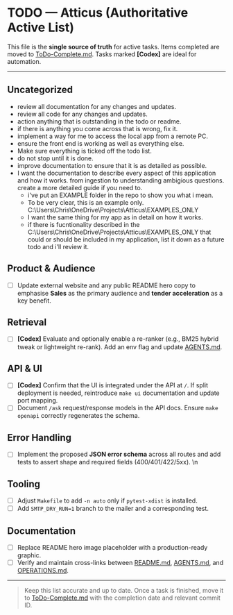 # TODO — Atticus (Authoritative Active List)

This file is the **single source of truth** for active tasks.
Items completed are moved to [ToDo-Complete.md](ToDo-Complete.md).
Tasks marked **[Codex]** are ideal for automation.

---
## Uncategorized

- review all documentation for any changes and updates.
- review all code for any changes and updates.
- action anything that is outstanding in the todo or readme.
- if there is anything you come across that is wrong, fix it.
- implement a way for me to access the local app from a remote PC.
- ensure the front end is working as well as everything else.
- Make sure everything is ticked off the todo list.
- do not stop until it is done.
- improve documentation to ensure that it is as detailed as possible.
- I want the documentation to describe every aspect of this application and how it works. from ingestion to understanding ambigious questions. create a more detailed guide if you need to.
    - i've put an EXAMPLE folder in the repo to show you what i mean.
    - To be very clear, this is an example only. C:\Users\Chris\OneDrive\Projects\Atticus\EXAMPLES_ONLY
    - I want the same thing for my app as in detail on how it works.
    - if there is fucntionality described in the C:\Users\Chris\OneDrive\Projects\Atticus\EXAMPLES_ONLY that could or should be included in my application, list it down as a future todo and i'll review it.

## Product & Audience

- [ ] Update external website and any public README hero copy to emphasise **Sales** as the primary audience and **tender acceleration** as a key benefit.

## Retrieval

- [ ] **[Codex]** Evaluate and optionally enable a re-ranker (e.g., BM25 hybrid tweak or lightweight re-rank). Add an env flag and update [AGENTS.md](AGENTS.md).

## API & UI

- [ ] **[Codex]** Confirm that the UI is integrated under the API at `/`. If split deployment is needed, reintroduce `make ui` documentation and update port mapping.
- [ ] Document `/ask` request/response models in the API docs. Ensure `make openapi` correctly regenerates the schema.

## Error Handling

- [ ] Implement the proposed **JSON error schema** across all routes and add tests to assert shape and required fields (400/401/422/5xx).
\n
## Tooling

- [ ] Adjust `Makefile` to add `-n auto` only if `pytest-xdist` is installed.
- [ ] Add `SMTP_DRY_RUN=1` branch to the mailer and a corresponding test.

## Documentation

- [ ] Replace README hero image placeholder with a production-ready graphic.
- [ ] Verify and maintain cross-links between [README.md](README.md), [AGENTS.md](AGENTS.md), and [OPERATIONS.md](OPERATIONS.md).

---

> Keep this list accurate and up to date. Once a task is finished, move it to [ToDo-Complete.md](ToDo-Complete.md) with the completion date and relevant commit ID.


